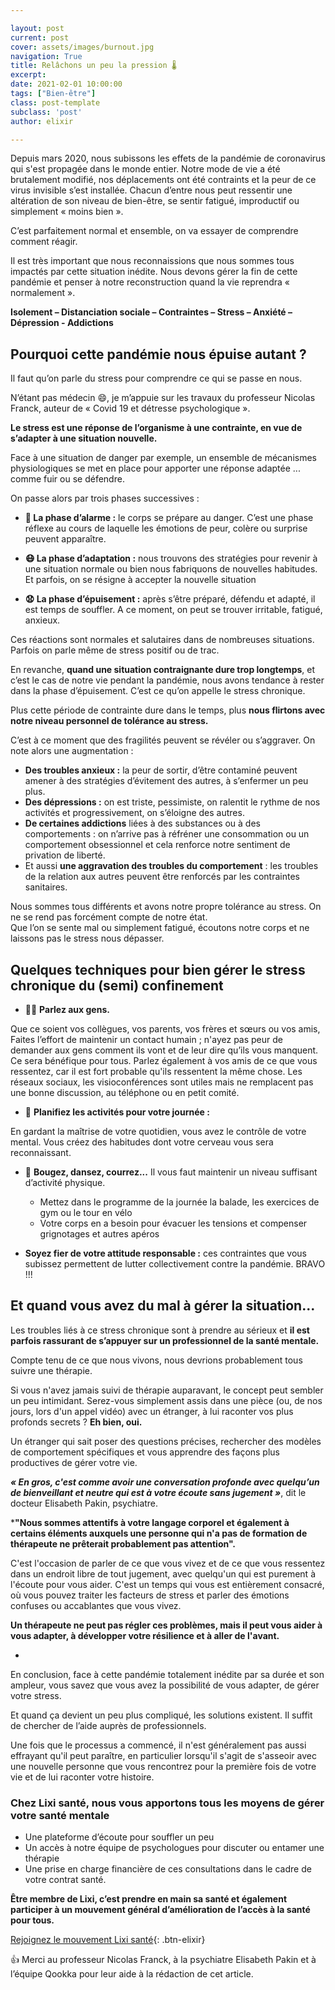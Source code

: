 ```yaml
---

layout: post
current: post
cover: assets/images/burnout.jpg
navigation: True
title: Relâchons un peu la pression 🌡️
excerpt: 
date: 2021-02-01 10:00:00
tags: ["Bien-être"]
class: post-template
subclass: 'post'
author: elixir

---
```


Depuis mars 2020, nous subissons les effets de la pandémie de coronavirus qui s'est propagée dans le monde entier. Notre mode de vie a été brutalement modifié, nos déplacements ont été contraints et la peur de ce virus invisible s’est installée.
Chacun d’entre nous peut ressentir une altération de son niveau de bien-être, se sentir fatigué, improductif ou simplement « moins bien ». 

C’est parfaitement normal et ensemble, on va essayer de comprendre comment réagir.

Il est très important que nous reconnaissions que nous sommes tous impactés par cette situation inédite. Nous devons gérer la fin de cette pandémie et penser à notre reconstruction quand la vie reprendra « normalement ».

**Isolement – Distanciation sociale – Contraintes – Stress – Anxiété – Dépression - Addictions**

## Pourquoi cette pandémie nous épuise autant ?

Il faut qu’on parle du stress pour comprendre ce qui se passe en nous.

N’étant pas médecin 😄, je m’appuie sur les travaux du professeur Nicolas Franck, auteur de « Covid 19 et détresse psychologique ».

**Le stress est une réponse de l’organisme à une contrainte, en vue de s’adapter à une situation nouvelle.**

Face à une situation de danger par exemple, un ensemble de mécanismes physiologiques se met en place pour apporter une réponse adaptée ... comme fuir ou se défendre.

On passe alors par trois phases successives : 
-	**🚨 La phase d’alarme :** le corps se prépare au danger. C’est une phase réflexe au cours de laquelle les émotions de peur, colère ou surprise peuvent apparaître.

-	**😷 La phase d’adaptation :** nous trouvons des stratégies pour revenir à une situation normale ou bien nous fabriquons de nouvelles habitudes. Et parfois, on se résigne à accepter la nouvelle situation

-	**😧 La phase d’épuisement :** après s’être préparé, défendu et adapté, il est temps de souffler. A ce moment, on peut se trouver irritable, fatigué, anxieux.

Ces réactions sont normales et salutaires dans de nombreuses situations. Parfois on parle même de stress positif ou de trac.

En revanche, **quand une situation contraignante dure trop longtemps**, et c’est le cas de notre vie pendant la pandémie, nous avons tendance à rester dans la phase d’épuisement. C’est ce qu’on appelle le stress chronique.

Plus cette période de contrainte dure dans le temps, plus **nous flirtons avec notre niveau personnel de tolérance au stress.** 

C’est à ce moment que des fragilités peuvent se révéler ou s’aggraver. On note alors une augmentation : 

-	**Des troubles anxieux :** la peur de sortir, d’être contaminé peuvent amener à des stratégies d’évitement des autres, à s’enfermer un peu plus.
-	**Des dépressions :** on est triste, pessimiste, on ralentit le rythme de nos activités et progressivement, on s’éloigne des autres.
-	**De certaines addictions** liées à des substances ou à des comportements : on n’arrive pas à réfréner une consommation ou un comportement obsessionnel et cela renforce notre sentiment de privation de liberté.
-	Et aussi **une aggravation des troubles du comportement** : les troubles de la relation aux autres peuvent être renforcés par les contraintes sanitaires.

Nous sommes tous différents et avons notre propre tolérance au stress. On ne se rend pas forcément compte de notre état. 	
Que l’on se sente mal ou simplement fatigué, écoutons notre corps et ne laissons pas le stress nous dépasser.

## Quelques techniques pour bien gérer le stress chronique du (semi) confinement

-	🙆‍♀️ **Parlez aux gens.**

Que ce soient vos collègues, vos parents, vos frères et sœurs ou vos amis, Faites l’effort de maintenir un contact humain ; n'ayez pas peur de demander aux gens comment ils vont et de leur dire qu’ils vous manquent.
Ce sera bénéfique pour tous. Parlez également à vos amis de ce que vous ressentez, car il est fort probable qu'ils ressentent la même chose. 
Les réseaux sociaux, les visioconférences sont utiles mais ne remplacent pas une bonne discussion, au téléphone ou en petit comité.

-	📅 **Planifiez les activités pour votre journée :** 

En gardant la maîtrise de votre quotidien, vous avez le contrôle de votre mental. Vous créez des habitudes dont votre cerveau vous sera reconnaissant. 

-	👟 **Bougez, dansez, courrez...** Il vous faut maintenir un niveau suffisant d’activité physique.
    - Mettez dans le programme de la journée la balade, les exercices de gym ou le tour en vélo
    -	Votre corps en a besoin pour évacuer les tensions et compenser grignotages et autres apéros

-	**Soyez fier de votre attitude responsable :** ces contraintes que vous subissez permettent de lutter collectivement contre la pandémie. BRAVO !!!

## Et quand vous avez du mal à gérer la situation...

Les troubles liés à ce stress chronique sont à prendre au sérieux et **il est parfois rassurant de s’appuyer sur un professionnel de la santé mentale.**

Compte tenu de ce que nous vivons, nous devrions probablement tous suivre une thérapie.

Si vous n'avez jamais suivi de thérapie auparavant, le concept peut sembler un peu intimidant. 
Serez-vous simplement assis dans une pièce (ou, de nos jours, lors d'un appel vidéo) avec un étranger, à lui raconter vos plus profonds secrets ? **Eh bien, oui.** 

Un étranger qui sait poser des questions précises, rechercher des modèles de comportement spécifiques et vous apprendre des façons plus productives de gérer votre vie. 

***« En gros, c'est comme avoir une conversation profonde avec quelqu’un de bienveillant et neutre qui est à votre écoute sans jugement »***, dit le docteur Elisabeth Pakin, psychiatre. 

***"Nous sommes attentifs à votre langage corporel et également à certains éléments auxquels une personne qui n'a pas de formation de thérapeute ne prêterait probablement pas attention".** 

C'est l'occasion de parler de ce que vous vivez et de ce que vous ressentez dans un endroit libre de tout jugement, avec quelqu'un qui est purement à l'écoute pour vous aider. C'est un temps qui vous est entièrement consacré, où vous pouvez traiter les facteurs de stress et parler des émotions confuses ou accablantes que vous vivez. 

**Un thérapeute ne peut pas régler ces problèmes, mais il peut vous aider à vous adapter, à développer votre résilience et à aller de l'avant.** 

-
En conclusion, face à cette pandémie totalement inédite par sa durée et son ampleur, vous savez que vous avez la possibilité de vous adapter, de gérer votre stress.

Et quand ça devient un peu plus compliqué, les solutions existent. Il suffit de chercher de l’aide auprès de professionnels. 

Une fois que le processus a commencé, il n'est généralement pas aussi effrayant qu'il peut paraître, en particulier lorsqu'il s'agit de s'asseoir avec une nouvelle personne que vous rencontrez pour la première fois de votre vie et de lui raconter votre histoire.


### Chez Lixi santé, nous vous apportons tous les moyens de gérer votre santé mentale 
-	Une plateforme d’écoute pour souffler un peu
-	Un accès à notre équipe de psychologues pour discuter ou entamer une thérapie
-	Une prise en charge financière de ces consultations dans le cadre de votre contrat santé.

**Être membre de Lixi, c’est prendre en main sa santé et également participer à un mouvement général d’amélioration de l’accès à la santé pour tous.**

[Rejoignez le mouvement Lixi santé](https://heylixi.fr/){: .btn-elixir}

👍 Merci au professeur Nicolas Franck, à la psychiatre Elisabeth Pakin et à l’équipe Qookka pour leur aide à la rédaction de cet article.
